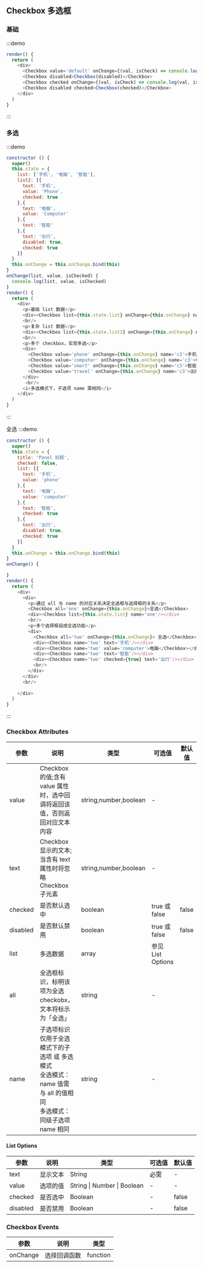 ## Checkbox 多选框

### 基础

:::demo
```js
render() {
  return (
    <div>
      <Checkbox value='default' onChange={(val, isCheck) => console.log(val, isCheck)}>Checkbox</Checkbox>
      <Checkbox disabled>Checkbox(disabled)</Checkbox>
      <Checkbox checked onChange={(val, isCheck) => console.log(val, isCheck)}>Checkbox</Checkbox>
      <Checkbox disabled checked>Checkbox(checked)</Checkbox>
    </div>
  )
}
```
:::


### 多选
:::demo
```js
constructor () {
  super()
  this.state = {
    list: ['手机', '电脑', '智能'],
    list2: [{
      text: '手机',
      value: 'Phone',
      checked: true
    },{
      text: '电脑',
      value: 'Computer'
    },{
      text: '智能'
    },{
      text: '出行',
      disabled: true,
      checked: true
    }]
  }
  this.onChange = this.onChange.bind(this)
}
onChange(list, value, isChecked) {
  console.log(list, value, isChecked)
}
render() {
  return (
    <div>
      <p>基础 list 数据</p>
      <div><Checkbox list={this.state.list} onChange={this.onChange} name="c1"/></div>
      <br/>
      <p>复杂 list 数据</p>
      <div><Checkbox list={this.state.list2} onChange={this.onChange} name="c2"/></div>
      <br/>
      <p>多个 checkbox，实现多选</p>
      <div>
        <Checkbox value='phone' onChange={this.onChange} name='c3'>手机</Checkbox>
        <Checkbox value='computer' onChange={this.onChange} name='c3'>电脑</Checkbox>
        <Checkbox value='smart' onChange={this.onChange} name='c3'>智能</Checkbox>
        <Checkbox value='travel' onChange={this.onChange} name='c3'>出行</Checkbox>
      </div>
       <br/>
      <i>多选模式下，子选项 name 需相同</i>
    </div>
  )
}
```
:::

全选
:::demo
```js
constructor () {
  super()
  this.state = {
    title: 'Panel 标题',
    checked: false,
    list: [{
      text: '手机',
      value: 'phone'
    },{
      text: '电脑',
      value: 'computer'
    },{
      text: '智能',
      checked: true
    },{
      text: '出行',
      disabled: true,
      checked: true
    }]
  }
  this.onChange = this.onChange.bind(this)
}
onChange() {

}
render() {
  return (
    <div>
      <div>
        <p>通过 all 与 name 的对应关系决定全选框与选择框的关系</p>
        <Checkbox all='one' onChange={this.onChange}>全选</Checkbox>
        <div><Checkbox list={this.state.list} name='one'/></div>
        <br/>
        <p>多个选择框组成全选功能</p>
        <div>
          <Checkbox all='two' onChange={this.onChange}> 全选</Checkbox>
          <div><Checkbox name='two' text='手机'/></div>
          <div><Checkbox name='two' value='computer'>电脑</Checkbox></div>
          <div><Checkbox name='two' text='智能'/></div>
          <div><Checkbox name='two' checked={true} text='出行'/></div>
          <br/>
        </div>
      </div>
      <br/>
      
    </div>
  )
}
```
:::

### Checkbox Attributes

| 参数       | 说明   |  类型  | 可选值 |默认值  |
| --------   | -----  | ----  |    ----  |   ----  |
| value |  Checkbox 的值;含有 value 属性时，选中回调将返回该值，否则返回对应文本内容  |  string,number,boolean   | - | |
| text |   Checkbox 显示的文本;当含有 text 属性时将忽略 Checkbox 子元素  |  string,number,boolean   | - | |
| checked |   是否默认选中  |  boolean   | true 或 false | false |
| disabled |   是否默认禁用  |  boolean   | true 或 false | false |
|  list |   多选数据  |  array   |  参见 List Options |  |
|  all |   全选框标识，标明该项为全选checkobx，文本将标示为「全选」  |   string   | - |  |
|  name |   子选项标识<br/> 仅用于全选模式下的子选项 或 多选模式<br/> 全选模式：name 值需与 all 的值相同<br/>多选模式：同级子选项 name 相同  |   string   | - |  |


#### List Options
| 参数     | 说明   |  类型  | 可选值 | 默认值  |
| --------   | -----  | ----  |    ----  |   ----  |
| text |   显示文本  |  String   | 必需 | - |
|  value |   选项的值  |   String \| Number \| Boolean   | - | - |
| checked |   是否选中 |    Boolean   | - | false |
| disabled |    是否禁用  |   Boolean   | - | false |

### Checkbox Events
| 参数       | 说明   |  类型  | 
| --------   | -----  | ----  |   
| onChange | 选择回调函数   |   function  | 当单个选择框时，返回点击的 value 及是否被选择<br/>当多选时，返回被选中的数组 
